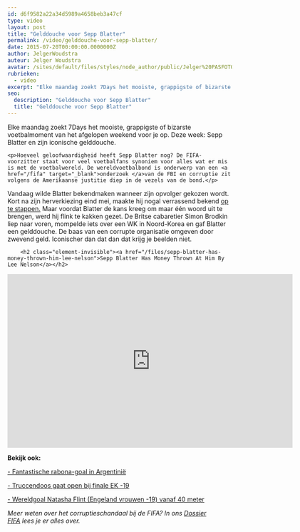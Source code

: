 ```yaml
---
id: d6f9582a22a34d5989a4658beb3a47cf
type: video
layout: post
title: "Gelddouche voor Sepp Blatter"
permalink: /video/gelddouche-voor-sepp-blatter/
date: 2015-07-20T00:00:00.0000000Z
author: JelgerWoudstra
auteur: Jelger Woudstra
avatar: /sites/default/files/styles/node_author/public/Jelger%20PASFOTO_3469.jpg?itok=7GsNTxTw
rubrieken:
  - video
excerpt: "Elke maandag zoekt 7Days het mooiste, grappigste of bizarste voetbalmoment van het afgelopen weekend voor je op. Deze week: Sepp Blatter en zijn iconische gelddouche.  "
seo:
  description: "Gelddouche voor Sepp Blatter"
  title: "Gelddouche voor Sepp Blatter"
---
```

Elke maandag zoekt 7Days het mooiste, grappigste of bizarste voetbalmoment van het afgelopen weekend voor je op. Deze week: Sepp Blatter en zijn iconische gelddouche.  

    <p>Hoeveel geloofwaardigheid heeft Sepp Blatter nog? De FIFA-voorzitter staat voor veel voetbalfans synoniem voor alles wat er mis is met de voetbalwereld. De wereldvoetbalbond is onderwerp van een <a href="/fifa" target="_blank">onderzoek </a>van de FBI en corruptie zit volgens de Amerikaanse justitie diep in de vezels van de bond.</p>
<p>Vandaag wilde Blatter bekendmaken wanneer zijn opvolger gekozen wordt. Kort na zijn herverkiezing eind mei, maakte hij nogal verrassend bekend <a href="/nieuws/omstreden-fifa-baas-blatter-alsnog-weg" target="_blank">op te stappen.</a> Maar voordat Blatter de kans kreeg om maar één woord uit te brengen, werd hij flink te kakken gezet. De Britse cabaretier Simon Brodkin liep naar voren, mompelde iets over een WK in Noord-Korea en gaf Blatter een gelddouche. De baas van een corrupte organisatie omgeven door zwevend geld. Iconischer dan dat dan dat krijg je beelden niet. </p>
<p><div class="media media-element-container media-default"><div id="file-5393" class="file file-video file-video-youtube">

        <h2 class="element-invisible"><a href="/files/sepp-blatter-has-money-thrown-him-lee-nelson">Sepp Blatter Has Money Thrown At Him By Lee Nelson</a></h2>
    
  
  <div class="content">
    <div class="media-youtube-video media-element file-default media-youtube-1">
  <iframe class="media-youtube-player" width="640" height="390" title="Sepp Blatter Has Money Thrown At Him By Lee Nelson" src="https://www.youtube.com/embed/0pqO6tK8_Wg?wmode=opaque&controls=" name="Sepp Blatter Has Money Thrown At Him By Lee Nelson" frameborder="0" allowfullscreen="">Video van Sepp Blatter Has Money Thrown At Him By Lee Nelson</iframe>
</div>
  </div>

  
</div>
</div>
<p><strong>Bekijk ook:</strong></p>
<p><a href="http://www.nu.nl/sport-overig/4091008/oogstrelende-treffer-in-argentijnse-competitie.html" target="_blank">- Fantastische rabona-goal in Argentinië</a></p>
<p><a href="https://vine.co/v/e6KYBjerDw2" target="_blank">- Truccendoos gaat open bij finale EK -19</a></p>
<p><a href="https://vine.co/v/e6727QuQ9w1" target="_blank">- Wereldgoal Natasha Flint (Engeland vrouwen -19) vanaf 40 meter</a></p>
<p><em>Meer weten over het corruptieschandaal bij de FIFA? In ons <a href="/dossier-fifa">Dossier FIFA</a> lees je er alles over.</em></p>  
